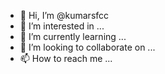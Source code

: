 - 👋 Hi, I’m @kumarsfcc
- 👀 I’m interested in ...
- 🌱 I’m currently learning ...
- 💞️ I’m looking to collaborate on ...
- 📫 How to reach me ...

<!---
kumarsfcc/kumarsfcc is a ✨ special ✨ repository because its `README.md` (this file) appears on your GitHub profile.
You can click the Preview link to take a look at your changes.
--->
